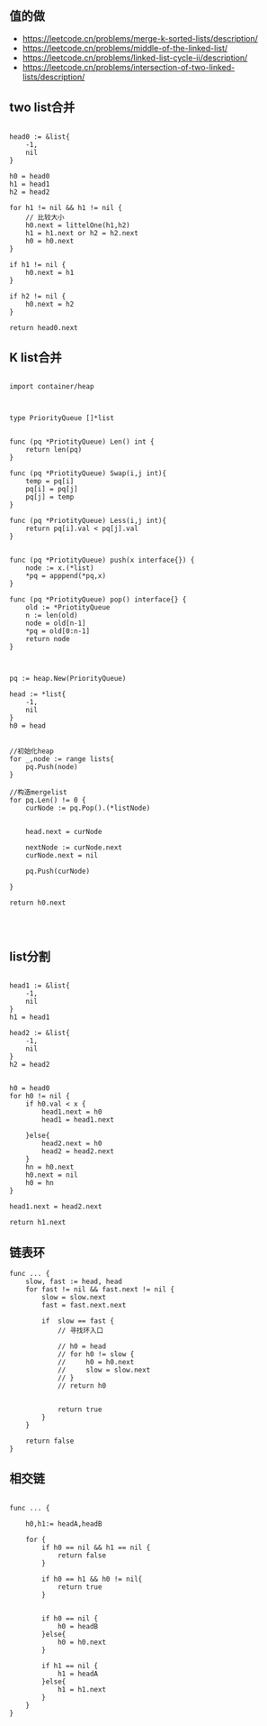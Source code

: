 ## 值的做
- https://leetcode.cn/problems/merge-k-sorted-lists/description/
- https://leetcode.cn/problems/middle-of-the-linked-list/
- https://leetcode.cn/problems/linked-list-cycle-ii/description/
- https://leetcode.cn/problems/intersection-of-two-linked-lists/description/



## two list合并

```golang

head0 := &list{
    -1,
    nil
}

h0 = head0
h1 = head1
h2 = head2

for h1 != nil && h1 != nil {
    // 比较大小
    h0.next = littelOne(h1,h2)
    h1 = h1.next or h2 = h2.next
    h0 = h0.next
}

if h1 != nil {
    h0.next = h1
}

if h2 != nil {
    h0.next = h2
}

return head0.next

```


## K list合并

```golang

import container/heap



type PriorityQueue []*list 


func (pq *PriotityQueue) Len() int {
    return len(pq)
}

func (pq *PriotityQueue) Swap(i,j int){
    temp = pq[i]
    pq[i] = pq[j]
    pq[j] = temp
}

func (pq *PriotityQueue) Less(i,j int){
    return pq[i].val < pq[j].val
}


func (pq *PriotityQueue) push(x interface{}) {
    node := x.(*list)
    *pq = apppend(*pq,x)
}

func (pq *PriotityQueue) pop() interface{} {
    old := *PriotityQueue
    n := len(old)
    node = old[n-1]
    *pq = old[0:n-1]
    return node
}



pq := heap.New(PriorityQueue)

head := *list{
    -1,
    nil
}
h0 = head


//初始化heap
for _,node := range lists{
    pq.Push(node)
}

//构造mergelist
for pq.Len() != 0 {
    curNode := pq.Pop().(*listNode)


    head.next = curNode
    
    nextNode := curNode.next
    curNode.next = nil
    
    pq.Push(curNode)
    
}

return h0.next




```




## list分割

```golang

head1 := &list{
    -1,
    nil
}
h1 = head1

head2 := &list{
    -1,
    nil
}
h2 = head2


h0 = head0
for h0 != nil {
    if h0.val < x {
        head1.next = h0
        head1 = head1.next

    }else{
        head2.next = h0
        head2 = head2.next
    }
    hn = h0.next
    h0.next = nil
    h0 = hn
}

head1.next = head2.next

return h1.next
```



## 链表环

```golang
func ... {
    slow, fast := head, head
    for fast != nil && fast.next != nil {
        slow = slow.next
        fast = fast.next.next

        if  slow == fast {
            // 寻找环入口

            // h0 = head
            // for h0 != slow {
            //     h0 = h0.next
            //     slow = slow.next
            // }
            // return h0


            return true
        }
    }

    return false
}
```


## 相交链

```golang

func ... {
    
    h0,h1:= headA,headB

    for {
        if h0 == nil && h1 == nil {
            return false
        }

        if h0 == h1 && h0 != nil{
            return true
        }


        if h0 == nil {
            h0 = headB
        }else{
            h0 = h0.next
        }

        if h1 == nil {
            h1 = headA
        }else{
            h1 = h1.next
        }
    }
}
```
